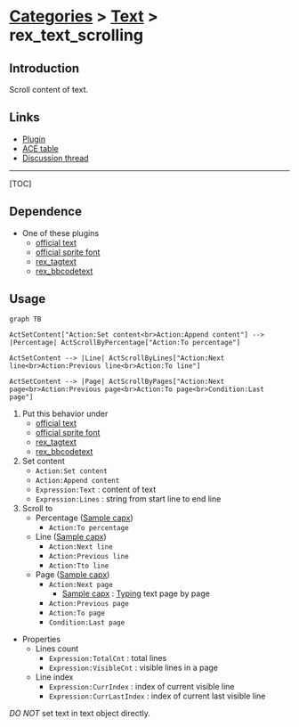 # [Categories](categories.index.html) > [Text](text.index.html) > rex_text_scrolling

## Introduction

Scroll content of text.

## Links

- [Plugin](https://dl.dropboxusercontent.com/u/5779181/C2Repo/Zip/behaviors/rex_text_scrolling.7z)
- [ACE table](https://rexrainbow.github.io/C2RexDoc/c2rexpluginsACE/behavior_rex_text_scrolling.html)
- [Discussion thread](https://www.scirra.com/forum/behavior-scrolling-for-text-sprite-font-plugin_t70175)


----

[TOC]

## Dependence

- One of these plugins
  - [official text](https://www.scirra.com/manual/116/text)
  - [official sprite font](https://www.scirra.com/manual/166/sprite-font)
  - [rex_tagtext](rex_tagtext.html)
  - [rex_bbcodetext](rex_bbcodetext.html)

## Usage

```mermaid
graph TB

ActSetContent["Action:Set content<br>Action:Append content"] --> |Percentage| ActScrollByPercentage["Action:To percentage"]

ActSetContent --> |Line| ActScrollByLines["Action:Next line<br>Action:Previous line<br>Action:To line"]

ActSetContent --> |Page| ActScrollByPages["Action:Next page<br>Action:Previous page<br>Action:To page<br>Condition:Last page"]
```

1. Put this behavior under
   - [official text](https://www.scirra.com/manual/116/text)
   - [official sprite font](https://www.scirra.com/manual/166/sprite-font)
   - [rex_tagtext](rex_tagtext.html)
   - [rex_bbcodetext](rex_bbcodetext.html)
2. Set content
   - `Action:Set content`
   - `Action:Append content`
   - `Expression:Text` : content of text
   - `Expression:Lines` : string from start line to end line
3. Scroll to
   - Percentage  ([Sample capx](https://1drv.ms/u/s!Am5HlOzVf0kHgjlVjnJEr9medikG))
     - `Action:To percentage`
   - Line  ([Sample capx](https://1drv.ms/u/s!Am5HlOzVf0kHgjr2V3KH0n3AZb05))
     - `Action:Next line`
     - `Action:Previous line`
     - `Action:Tto line`
   - Page  ([Sample capx](https://1drv.ms/u/s!Am5HlOzVf0kHhB6SDGiRFZPUgfPy))
     - `Action:Next page`
       - [Sample capx](https://onedrive.live.com/redir?resid=7497FD5EC94476E!543&authkey=!AGMFvkNzNVQGiBE&ithint=file%2c.capx) : [Typing](rex_text_typing.html) text page by page
     - `Action:Previous page`
     - `Action:To page`
     - `Condition:Last page`

- Properties
  - Lines count
    - `Expression:TotalCnt` : total lines
    - `Expression:VisibleCnt` : visible lines in a page
  - Line index
    - `Expression:CurrIndex` : index of current visible line
    - `Expression:CurrLastIndex` : index of current last visible line

*DO NOT* set text in text object directly.